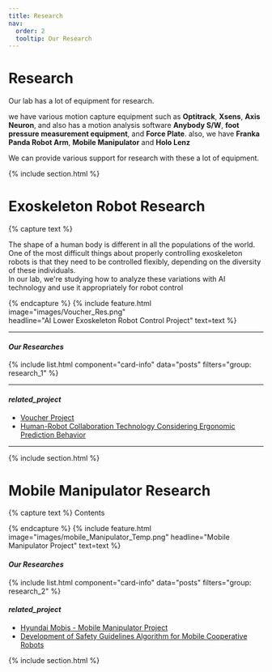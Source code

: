 ```yaml
---
title: Research
nav:
  order: 2
  tooltip: Our Research
---
```


# <i class="fas fa-search"></i> **Research**

Our lab has a lot of equipment for research.

we have various motion capture equipment such as **Optitrack**, **Xsens**, **Axis Neuron**, and also has a motion analysis software **Anybody S/W**, **foot pressure measurement equipment**, and **Force Plate**.
also, we have **Franka Panda Robot Arm**, **Mobile Manipulator** and **Holo Lenz**

    
We can provide various support for research with these a lot of equipment.

{% include section.html %}
# **Exoskeleton Robot Research**
{% capture text %}

The shape of a human body is different in all the populations of the world. One of the most difficult things about properly controlling exoskeleton robots is that they need to be controlled flexibly, depending on the diversity of these individuals.  
In our lab, we're studying how to analyze these variations with AI technology and use it appropriately for robot control

{% endcapture %}
{%
  include feature.html
  image="images/Voucher_Res.png"  
  headline="AI Lower Exoskeleton Robot Control Project"
  text=text
%}

***
#### *Our Researches*    
{% include list.html 
component="card-info"
data="posts" 
filters="group: research_1" %}

***
#### *related_project*    

- [Voucher Project](https://hyharco.github.io/project/#voucher-project)
- [Human-Robot Collaboration Technology Considering Ergonomic Prediction Behavior](https://hyharco.github.io/project/#hri-technology-considering-ergonomic-prediction-behavior)
***





{% include section.html %}

  
  
  
  
# **Mobile Manipulator Research**
{% capture text %}
Contents 

{% endcapture %}
{%
  include feature.html
  image="images/mobile_Manipulator_Temp.png"
  headline="Mobile Manipulator Project"
  text=text
%}

#### *Our Researches*       
{% include list.html 
component="card-info"
data="posts" 
filters="group: research_2" %}

#### *related_project*     
- [Hyundai Mobis - Mobile Manipulator Project](https://hyharco.github.io/project/#hyundai-mobis-mobile-manipulator-whole-body-control)   
- [Development of Safety Guidelines Algorithm for Mobile Cooperative Robots](https://hyharco.github.io/project/#safety-guidelines-algorithm-for-mobile-cooperative-robots)

{% include section.html %}








